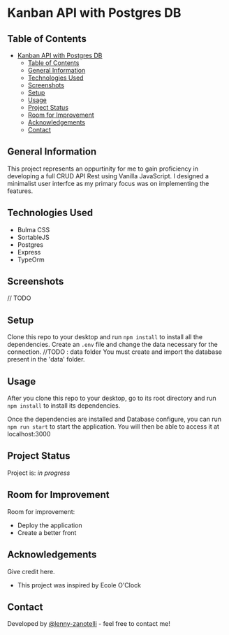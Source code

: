 # Kanban API with Postgres DB

## Table of Contents
- [Kanban API with Postgres DB](#kanban-api-with-postgres-db)
  - [Table of Contents](#table-of-contents)
  - [General Information](#general-information)
  - [Technologies Used](#technologies-used)
  - [Screenshots](#screenshots)
  - [Setup](#setup)
  - [Usage](#usage)
  - [Project Status](#project-status)
  - [Room for Improvement](#room-for-improvement)
  - [Acknowledgements](#acknowledgements)
  - [Contact](#contact)


## General Information
  This project represents an oppurtinity for me to gain proficiency in developing a full CRUD API Rest using Vanilla JavaScript.
  I designed a minimalist user interfce as my primary focus was on implementing the features.

## Technologies Used
- Bulma CSS
- SortableJS
- Postgres
- Express
- TypeOrm

## Screenshots

// TODO

## Setup
Clone this repo to your desktop and run `npm install` to install all the dependencies.
Create an `.env` file and change the data necessary for the connection.
//TODO : data folder
You must create and import the database present in the 'data' folder. 

## Usage
After you clone this repo to your desktop, go to its root directory and run `npm install` to install its dependencies.

Once the dependencies are installed and Database configure, you can run  `npm run start` to start the application. You will then be able to access it at localhost:3000

## Project Status
Project is: _in progress_

## Room for Improvement

Room for improvement:
- Deploy the application
- Create a better front

## Acknowledgements
Give credit here.
- This project was inspired by Ecole O'Clock


## Contact
Developed by [@lenny-zanotelli](https://www.linkedin.com/in/lenny-zanotelli/) - feel free to contact me!

